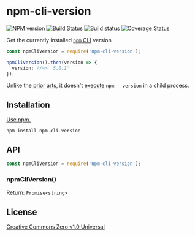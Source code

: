 # npm-cli-version

[![NPM version](https://img.shields.io/npm/v/npm-cli-version.svg)](https://www.npmjs.com/package/npm-cli-version)
[![Build Status](https://travis-ci.org/shinnn/npm-cli-version.svg?branch=master)](https://travis-ci.org/shinnn/npm-cli-version)
[![Build status](https://ci.appveyor.com/api/projects/status/54kxhi2qtd12p4d0/branch/master?svg=true)](https://ci.appveyor.com/project/ShinnosukeWatanabe/npm-cli-version/branch/master)
[![Coverage Status](https://img.shields.io/coveralls/shinnn/npm-cli-version.svg)](https://coveralls.io/github/shinnn/npm-cli-version?branch=master)

Get the currently installed [`npm` CLI](https://github.com/npm/npm) version

```javascript
const npmCliVersion = require('npm-cli-version');

npmCliVersion().then(version => {
  version; //=> '5.0.1'
});
```

Unlike the [prior](https://github.com/ngryman/npm-v) [arts](https://github.com/vvo/npm-version), it doesn't [execute](https://nodejs.org/api/child_process.html#child_process_child_process_exec_command_options_callback) `npm --version` in a child process.

## Installation

[Use npm.](https://docs.npmjs.com/cli/install)

```
npm install npm-cli-version
```

## API

```javascript
const npmCliVersion = require('npm-cli-version');
```

### npmCliVersion()

Return: `Promise<string>`

## License

[Creative Commons Zero v1.0 Universal](https://creativecommons.org/publicdomain/zero/1.0/deed)
